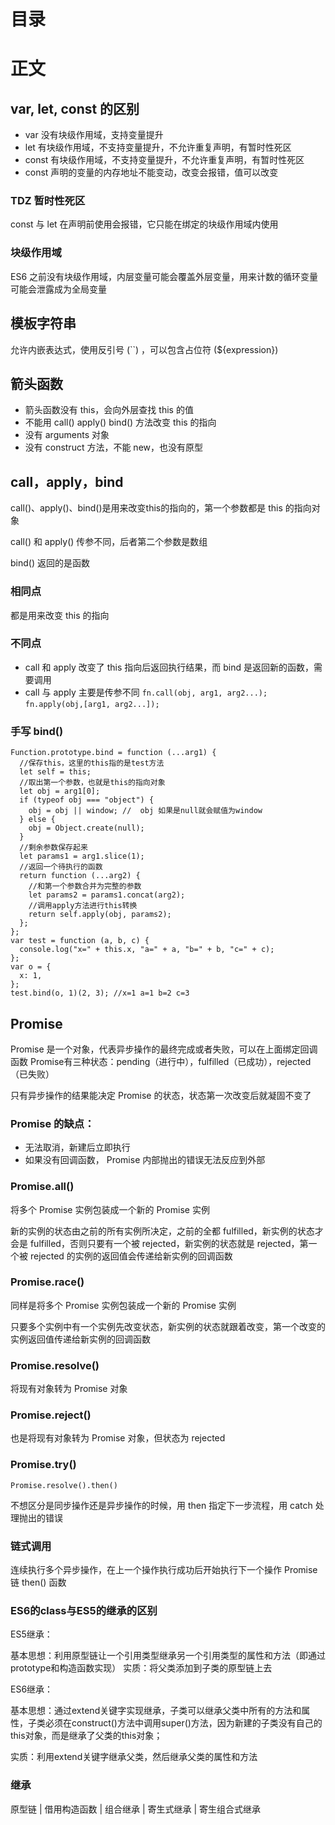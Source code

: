 # 目录

# 正文

## var, let, const 的区别

- var 没有块级作用域，支持变量提升
- let 有块级作用域，不支持变量提升，不允许重复声明，有暂时性死区
- const 有块级作用域，不支持变量提升，不允许重复声明，有暂时性死区
- const 声明的变量的内存地址不能变动，改变会报错，值可以改变

### TDZ 暂时性死区

const 与 let 在声明前使用会报错，它只能在绑定的块级作用域内使用

### 块级作用域

ES6 之前没有块级作用域，内层变量可能会覆盖外层变量，用来计数的循环变量可能会泄露成为全局变量

## 模板字符串

允许内嵌表达式，使用反引号 (``) ，可以包含占位符 (${expression})

## 箭头函数

- 箭头函数没有 this，会向外层查找 this 的值
- 不能用 call() apply() bind() 方法改变 this 的指向
- 没有 arguments 对象
- 没有 construct 方法，不能 new，也没有原型

## call，apply，bind

call()、apply()、bind()是用来改变this的指向的，第一个参数都是 this 的指向对象

call() 和 apply() 传参不同，后者第二个参数是数组

bind() 返回的是函数

### 相同点

都是用来改变 this 的指向

### 不同点

- call 和 apply 改变了 this 指向后返回执行结果，而 bind 是返回新的函数，需要调用
- call 与 apply 主要是传参不同
   `fn.call(obj, arg1, arg2...);`
   `fn.apply(obj,[arg1, arg2...]);`

### 手写 bind()

```
Function.prototype.bind = function (...arg1) {
  //保存this，这里的this指的是test方法
  let self = this;
  //取出第一个参数，也就是this的指向对象
  let obj = arg1[0];
  if (typeof obj === "object") {
    obj = obj || window; //  obj 如果是null就会赋值为window
  } else {
    obj = Object.create(null);
  }
  //剩余参数保存起来
  let params1 = arg1.slice(1);
  //返回一个待执行的函数
  return function (...arg2) {
    //和第一个参数合并为完整的参数
    let params2 = params1.concat(arg2);
    //调用apply方法进行this转换
    return self.apply(obj, params2);
  };
};
var test = function (a, b, c) {
  console.log("x=" + this.x, "a=" + a, "b=" + b, "c=" + c);
};
var o = {
  x: 1,
};
test.bind(o, 1)(2, 3); //x=1 a=1 b=2 c=3
```

## Promise

Promise 是一个对象，代表异步操作的最终完成或者失败，可以在上面绑定回调函数
Promise有三种状态：pending（进行中），fulfilled（已成功），rejected（已失败）

只有异步操作的结果能决定 Promise 的状态，状态第一次改变后就凝固不变了

### Promise 的缺点：

- 无法取消，新建后立即执行
- 如果没有回调函数， Promise 内部抛出的错误无法反应到外部

### Promise.all()

将多个 Promise 实例包装成一个新的 Promise 实例

新的实例的状态由之前的所有实例所决定，之前的全都 fulfilled，新实例的状态才会是 fulfilled，否则只要有一个被 rejected，新实例的状态就是 rejected，第一个被 rejected 的实例的返回值会传递给新实例的回调函数

### Promise.race()

同样是将多个 Promise 实例包装成一个新的 Promise 实例

只要多个实例中有一个实例先改变状态，新实例的状态就跟着改变，第一个改变的实例返回值传递给新实例的回调函数

### Promise.resolve()

将现有对象转为 Promise 对象

### Promise.reject()

也是将现有对象转为 Promise 对象，但状态为 rejected

### Promise.try()

`Promise.resolve().then()`

不想区分是同步操作还是异步操作的时候，用 then 指定下一步流程，用 catch 处理抛出的错误

### 链式调用

连续执行多个异步操作，在上一个操作执行成功后开始执行下一个操作
Promise 链 then() 函数

### ES6的class与ES5的继承的区别

ES5继承：

基本思想：利用原型链让一个引用类型继承另一个引用类型的属性和方法（即通过prototype和构造函数实现）
实质：将父类添加到子类的原型链上去

ES6继承：

基本思想：通过extend关键字实现继承，子类可以继承父类中所有的方法和属性，子类必须在construct()方法中调用super()方法，因为新建的子类没有自己的this对象，而是继承了父类的this对象；

实质：利用extend关键字继承父类，然后继承父类的属性和方法

### 继承

原型链 | 借用构造函数 | 组合继承 | 寄生式继承 | 寄生组合式继承
